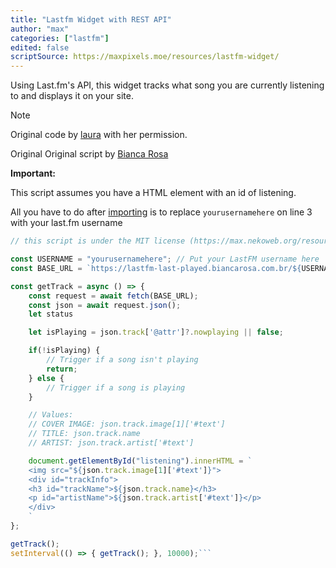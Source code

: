 ```yaml
---
title: "Lastfm Widget with REST API"
author: "max"
categories: ["lastfm"]
edited: false
scriptSource: https://maxpixels.moe/resources/lastfm-widget/
---
```


Using Last.fm's API, this widget tracks what song you are currently listening to and displays it on your site.

> [!NOTE]
> Original code by [laura](https://laura.nekoweb.org/) with her permission.
>
> Original Original script by [Bianca Rosa](https://github.com/biancarosa/lastfm-last-played)

**Important:**

This script assumes you have a HTML element with an id of listening.

All you have to do after [importing](/faqs/importing/) is to replace `yourusernamehere` on line 3 with your last.fm username

````javascript
// this script is under the MIT license (https://max.nekoweb.org/resources/license.txt)

const USERNAME = "yourusernamehere"; // Put your LastFM username here
const BASE_URL = `https://lastfm-last-played.biancarosa.com.br/${USERNAME}/latest-song`;

const getTrack = async () => {
    const request = await fetch(BASE_URL);
    const json = await request.json();
    let status

    let isPlaying = json.track['@attr']?.nowplaying || false;

    if(!isPlaying) {
        // Trigger if a song isn't playing
        return;
    } else {
        // Trigger if a song is playing
    }

    // Values:
    // COVER IMAGE: json.track.image[1]['#text']
    // TITLE: json.track.name
    // ARTIST: json.track.artist['#text']

    document.getElementById("listening").innerHTML = `
    <img src="${json.track.image[1]['#text']}">
    <div id="trackInfo">
    <h3 id="trackName">${json.track.name}</h3>
    <p id="artistName">${json.track.artist['#text']}</p>
    </div>
    `
};

getTrack();
setInterval(() => { getTrack(); }, 10000);```
````
